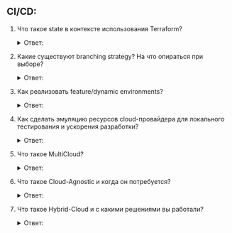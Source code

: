 ## CI/CD:

1. Что такое state в контексте использования Terraform?
   <details>
      <summary> Ответ: </summary>

   Подробнее: https://developer.hashicorp.com/terraform/language/state/locking
    </details>


2. Какие существуют branching strategy? На что опираться при выборе?
   <details>
      <summary> Ответ: </summary>

   Подробнее: https://bool.dev/blog/detail/git-branching-strategies
    </details>


3. Как реализовать feature/dynamic environments?
   <details>
      <summary> Ответ: </summary>
    хз
   Подробнее:
    </details>


4. Как сделать эмуляцию ресурсов cloud-провайдера для локального тестирования и ускорения разработки?
   <details>
      <summary> Ответ: </summary>

   Подробнее: https://habr.com/ru/post/516020/
    </details>


5. Что такое MultiCloud?
   <details>
      <summary> Ответ: </summary>

   ***MultCloud*** — веб-приложение для управления несколькими облачными хранилищами данных одновременно, созданное в 2013 компанией AOMEI Technology.[1] MultCloud разработано для объединения всех облачных сервисов пользователя[2] в одну платформу,[3][4] с доступом посредством одной учётной записи[5] и для передачи данных между облачными сервисами напрямую.[6]

    Подробнее: https://www.oracle.com/cis/cloud/multicloud/what-is-multicloud/
    </details>


6. Что такое Cloud-Agnostic и когда он потребуется?
   <details>
      <summary> Ответ: </summary>

   ***Cloud Agnostic*** — это стиль построения IT-архитектуры, согласно которому все инструменты, службы и приложения не зависят от одного облака. Их можно перемещать на любую локальную инфраструктуру или публичную облачную платформу, несмотря на тип основной операционной системы.
   
    Такие сервисы могут быть интегрированы с уже полностью настроенными службами облачного оператора и инструментами с открытым кодом. Клауд агностик решения позволяют пользоваться услугами сразу нескольких провайдеров и легко переходить с одной платформы на другую.

   Подробнее: https://gigacloud.ua/ru/blog/navchannja/cloud-agnostic-dlja-biznesu-v-chomu-osoblivosti-ta-korist-rishennja
    </details>


7. Что такое Hybrid-Cloud и с какими решениями вы работали?
   <details>
      <summary> Ответ: </summary>

   Подробнее: https://cloud.mts.ru/cloud-thinking/blog/gibridnyie-oblaka/
    </details>
